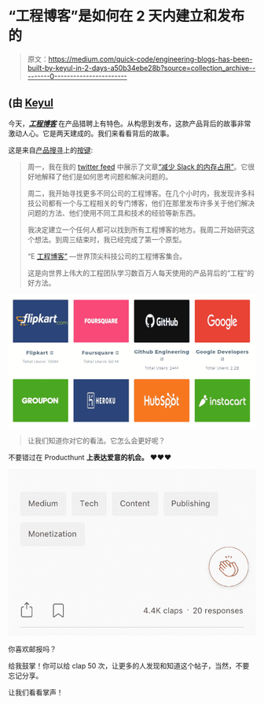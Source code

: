 # “工程博客”是如何在 2 天内建立和发布的

> 原文：<https://medium.com/quick-code/engineering-blogs-has-been-built-by-keyul-in-2-days-a50b34ebe28b?source=collection_archive---------0----------------------->

## (由 [Keyul](https://medium.com/u/b238bb512df4?source=post_page-----a50b34ebe28b--------------------------------)

今天，[***工程博客***](http://www.quickcode.co/engineer-blogs) 在产品猎聘上有特色。从构思到发布，这款产品背后的故事非常激动人心。它是两天建成的。我们来看看背后的故事。

这是来自[产品搜寻](https://www.producthunt.com/posts/engineering-blogs)上的[按键](https://medium.com/u/b238bb512df4?source=post_page-----a50b34ebe28b--------------------------------):

> 周一，我在我的 [twitter feed](https://twitter.com/search?q=Reducing%20Slack%E2%80%99s%20memory%20footprint&src=typd) 中展示了文章[“减少 Slack 的内存占用”](https://slack.engineering/reducing-slacks-memory-footprint-4480fec7e8eb)。它很好地解释了他们是如何思考问题和解决问题的。
> 
> 周二，我开始寻找更多不同公司的工程博客。在几个小时内，我发现许多科技公司都有一个与工程相关的专门博客，他们在那里发布许多关于他们解决问题的方法、他们使用不同工具和技术的经验等新东西。
> 
> 我决定建立一个任何人都可以找到所有工程博客的地方。我周二开始研究这个想法。到周三结束时，我已经完成了第一个原型。
> 
> “E [工程博客”](http://www.quickcode.co/engineer-blogs) —世界顶尖科技公司的工程博客集合。
> 
> 这是向世界上伟大的工程团队学习数百万人每天使用的产品背后的“工程”的好方法。

![](img/b6f4b9f1469f5eeba605c2b7261cc857.png)

> 让我们知道你对它的看法。它怎么会更好呢？

不要错过在 Producthunt **上表达爱意的机会。** ❤️❤️❤️

![](img/b76a767090c8c8c710e472dec2a93975.png)

你喜欢邮报吗？

给我鼓掌！你可以给 clap 50 次，让更多的人发现和知道这个帖子，当然，不要忘记分享。

让我们看看掌声！
